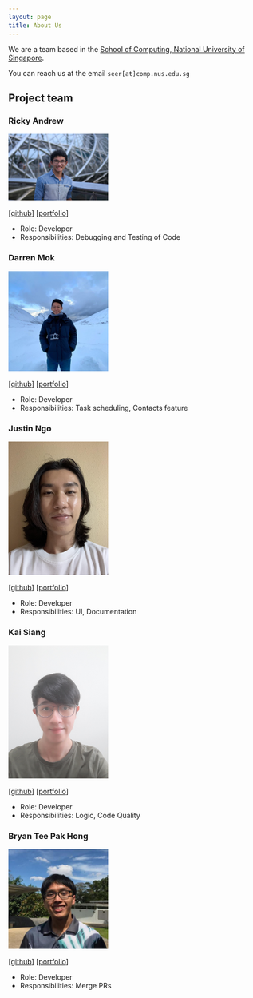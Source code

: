 ```yaml
---
layout: page
title: About Us
---
```


We are a team based in the [School of Computing, National University of Singapore](http://www.comp.nus.edu.sg).

You can reach us at the email `seer[at]comp.nus.edu.sg`

## Project team

### Ricky Andrew

<img src="images/rickyaandrew.png" width="200px">

[[github](https://github.com/rickyaandrew)]
[[portfolio](team/rickyaandrew.md)]

* Role: Developer
* Responsibilities: Debugging and Testing of Code

### Darren Mok

<img src="images/mokdarren.png" width="200px">

[[github](https://github.com/mokdarren)]
[[portfolio](team/mokdarren.md)]

* Role: Developer
* Responsibilities: Task scheduling, Contacts feature

### Justin Ngo

<img src="images/whoisjustinngo.png" width="200px">

[[github](http://github.com/whoisjustinngo)]
[[portfolio](team/whoisjustinngo.md)]

* Role: Developer
* Responsibilities: UI, Documentation

### Kai Siang

<img src="images/kslui99.png" width="200px">

[[github](https://github.com/kslui99)]
[[portfolio](team/kslui99.md)]

* Role: Developer
* Responsibilities: Logic, Code Quality

### Bryan Tee Pak Hong

<img src="images/spdpnd98.png" width="200px">

[[github](https://github.com/SpdPnd98)]
[[portfolio](team/spdpnd98.md)]

* Role: Developer
* Responsibilities: Merge PRs


